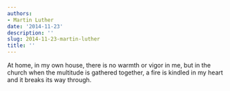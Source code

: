 ```yaml
---
authors:
- Martin Luther
date: '2014-11-23'
description: ''
slug: 2014-11-23-martin-luther
title: ''
---
```

At home, in my own house, there is no warmth or vigor in me, but in the church when the multitude is gathered together, a fire is kindled in my heart and it breaks its way through.




